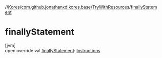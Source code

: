 //[Kores](../../../index.md)/[com.github.jonathanxd.kores.base](../index.md)/[TryWithResources](index.md)/[finallyStatement](finally-statement.md)

# finallyStatement

[jvm]\
open override val [finallyStatement](finally-statement.md): [Instructions](../../com.github.jonathanxd.kores/-instructions/index.md)
